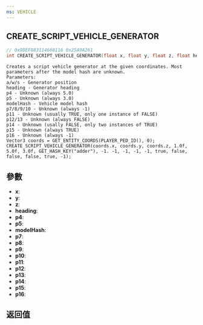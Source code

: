 ```yaml
---
ns: VEHICLE
---
```

## CREATE_SCRIPT_VEHICLE_GENERATOR

```c
// 0x9DEF883114668116 0x25A9A261
int CREATE_SCRIPT_VEHICLE_GENERATOR(float x, float y, float z, float heading, float p4, float p5, Hash modelHash, int p7, int p8, int p9, int p10, BOOL p11, BOOL p12, BOOL p13, BOOL p14, BOOL p15, int p16);
```

```
Creates a script vehicle generator at the given coordinates. Most parameters after the model hash are unknown.  
Parameters:  
a/w/s - Generator position  
heading - Generator heading  
p4 - Unknown (always 5.0)  
p5 - Unknown (always 3.0)  
modelHash - Vehicle model hash  
p7/8/9/10 - Unknown (always -1)  
p11 - Unknown (usually TRUE, only one instance of FALSE)  
p12/13 - Unknown (always FALSE)  
p14 - Unknown (usally FALSE, only two instances of TRUE)  
p15 - Unknown (always TRUE)  
p16 - Unknown (always -1)  
Vector3 coords = GET_ENTITY_COORDS(PLAYER_PED_ID(), 0);	CREATE_SCRIPT_VEHICLE_GENERATOR(coords.x, coords.y, coords.z, 1.0f, 5.0f, 3.0f, GET_HASH_KEY("adder"), -1. -1, -1, -1, -1, true, false, false, false, true, -1);  
```

## 參數
* **x**: 
* **y**: 
* **z**: 
* **heading**: 
* **p4**: 
* **p5**: 
* **modelHash**: 
* **p7**: 
* **p8**: 
* **p9**: 
* **p10**: 
* **p11**: 
* **p12**: 
* **p13**: 
* **p14**: 
* **p15**: 
* **p16**: 

## 返回值
